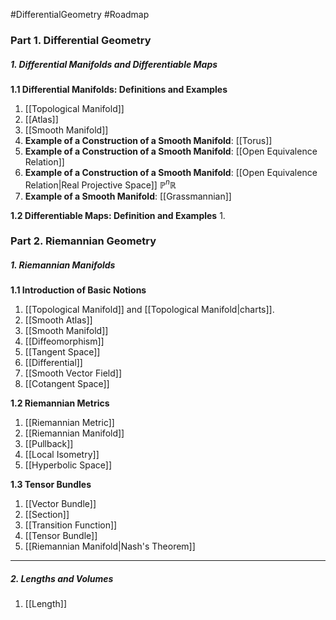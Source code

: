 #DifferentialGeometry #Roadmap 

### Part 1. Differential Geometry
##### 1. Differential Manifolds and Differentiable Maps
**1.1 Differential Manifolds: Definitions and Examples**
1. [[Topological Manifold]]
2. [[Atlas]]
3. [[Smooth Manifold]]
4. **Example of a Construction of a Smooth Manifold**: [[Torus]]
5. **Example of a Construction of a Smooth Manifold**: [[Open Equivalence Relation]]
6. **Example of a Construction of a Smooth Manifold**: [[Open Equivalence Relation|Real Projective Space]] $\mathbb{P}^n\mathbb{R}$
7. **Example of a Smooth Manifold**: [[Grassmannian]]

**1.2 Differentiable Maps: Definition and Examples**
1. 

### Part 2. Riemannian Geometry

##### 1. Riemannian Manifolds

**1.1 Introduction of Basic Notions**
1. [[Topological Manifold]] and [[Topological Manifold|charts]].
2. [[Smooth Atlas]]
3. [[Smooth Manifold]]
4. [[Diffeomorphism]]
5. [[Tangent Space]]
6. [[Differential]]
7. [[Smooth Vector Field]]
8. [[Cotangent Space]]

**1.2 Riemannian Metrics**
1. [[Riemannian Metric]]
2. [[Riemannian Manifold]]
3. [[Pullback]]
4. [[Local Isometry]]
5. [[Hyperbolic Space]]

**1.3 Tensor Bundles**
1. [[Vector Bundle]]
2. [[Section]]
3. [[Transition Function]]
4. [[Tensor Bundle]]
5. [[Riemannian Manifold|Nash's Theorem]]
---
##### 2. Lengths and Volumes
1. [[Length]]